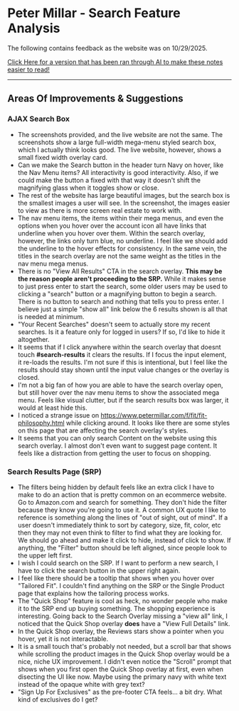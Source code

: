 # Peter Millar - Search Feature Analysis
The following contains feedback as the website was on 10/29/2025.

[Click Here for a version that has been ran through AI to make these notes easier to read!](https://github.com/Trevor-Welch/practical/blob/main/des/README2.md)

---

## Areas Of Improvements & Suggestions

### AJAX Search Box
- The screenshots provided, and the live website are not the same. The screenshots show a large full-width mega-menu styled search box, which I actually think looks good. The live website, however, shows a small fixed width overlay card.
- Can we make the Search button in the header turn Navy on hover, like the Nav Menu items? All interactivity is good interactivity. Also, if we could make the button a fixed with that way it doesn't shift the magnifying glass when it toggles show or close.
- The rest of the website has large beautiful images, but the search box is the smallest images a user will see. In the screenshot, the images easier to view as there is more screen real estate to work with.
- The nav menu items, the items within their mega menus, and even the options when you hover over the account icon all have links that underline when you hover over them. Within the search overlay, however, the links only turn blue, no underline. I feel like we should add the underline to the hover effects for consistency. In the same vein, the titles in the search overlay are not the same weight as the titles in the nav menu mega menus.
- There is no "View All Results" CTA in the search overlay. **This may be the reason people aren't proceeding to the SRP.** While it makes sense to just press enter to start the search, some older users may be used to clicking a "search" button or a magnifying button to begin a search. There is no button to search and nothing that tells you to press enter. I believe just a simple "show all" link below the 6 results shown is all that is needed at minimum. 
- "Your Recent Searches" doesn't seem to actually store my recent searches. Is it a feature only for logged in users? If so, I'd like to hide it altogether.
- It seems that if I click anywhere within the search overlay that doesnt touch **#search-results** it clears the results. If I focus the input element, it re-loads the results. I'm not sure if this is intentional, but I feel like the results should stay shown until the input value changes or the overlay is closed.
- I'm not a big fan of how you are able to have the search overlay open, but still hover over the nav menu items to show the associated mega menu. Feels like visual clutter, but if the search results box was larger, it would at least hide this.
- I noticed a strange issue on https://www.petermillar.com/f/fit/fit-philosophy.html while clicking around. It looks like there are some styles on this page that are affecting the search overlay's styles.
- It seems that you can only search Content on the website using this search overlay. I almost don't even want to suggest page content. It feels like a distraction from getting the user to focus on shopping.

### Search Results Page (SRP)
- The filters being hidden by default feels like an extra click I have to make to do an action that is pretty common on an ecommerce website. Go to Amazon.com and search for something. They don't hide the filter because they know you're going to use it. A common UX quote I like to reference is something along the lines of "out of sight, out of mind". If a user doesn't immediately think to sort by category, size, fit, color, etc then they may not even think to filter to find what they are looking for. We should go ahead and make it click to hide, instead of click to show. If anything, the "Filter" button should be left aligned, since people look to the upper left first.
- I wish I could search on the SRP. If I want to perform a new search, I have to click the search button in the upper right again.
- I feel like there should be a tooltip that shows when you hover over "Tailored Fit". I couldn't find anything on the SRP or the Single Product page that explains how the tailoring process works.
- The "Quick Shop" feature is cool as heck, no wonder people who make it to the SRP end up buying something. The shopping experience is interesting. Going back to the Search Overlay missing a "view all" link, I noticed that the Quick Shop overlay **does** have a "View Full Details" link.
- In the Quick Shop overlay, the Reviews stars show a pointer when you hover, yet it is not interactable.
- It is a small touch that's probably not needed, but a scroll bar that shows while scrolling the product images in the Quick Shop overlay would be a nice, niche UX improvement. I didn't even notice the "Scroll" prompt that shows when you first open the Quick Shop overlay at first, even when disecting the UI like now. Maybe using the primary navy with white text instead of the opaque white with grey text?
- "Sign Up For Exclusives" as the pre-footer CTA feels... a bit dry. What kind of exclusives do I get?